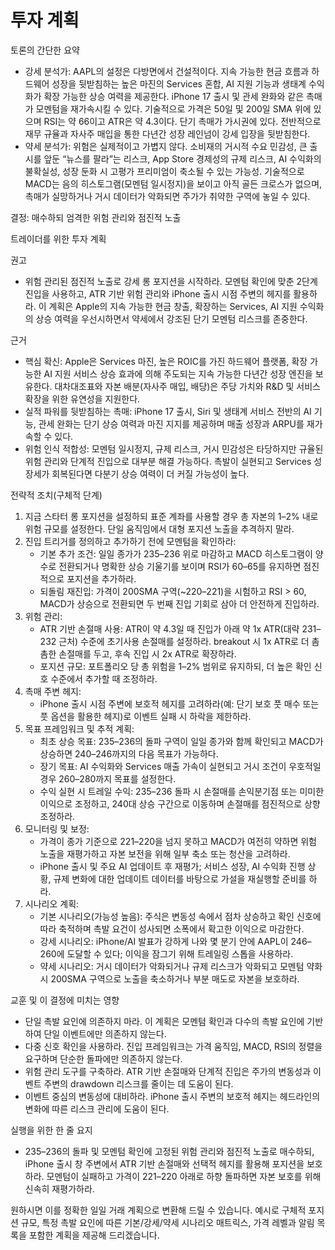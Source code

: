 # 투자 계획

토론의 간단한 요약
- 강세 분석가: AAPL의 설정은 다방면에서 건설적이다. 지속 가능한 현금 흐름과 하드웨어 성장을 뒷받침하는 높은 마진의 Services 혼합, AI 지원 기능과 생태계 수익화가 확장 가능한 상승 여력을 제공한다. iPhone 17 출시 및 관세 완화와 같은 촉매가 모멘텀을 재가속시킬 수 있다. 기술적으로 가격은 50일 및 200일 SMA 위에 있으며 RSI는 약 66이고 ATR은 약 4.3이다. 단기 촉매가 가시권에 있다. 전반적으로 재무 규율과 자사주 매입을 통한 다년간 성장 레인넘이 강세 입장을 뒷받침한다.
- 약세 분석가: 위험은 실제적이고 가볍지 않다. 소비재의 거시적 수요 민감성, 큰 출시를 앞둔 “뉴스를 팔라”는 리스크, App Store 경제성의 규제 리스크, AI 수익화의 불확실성, 성장 둔화 시 고평가 프리미엄이 축소될 수 있는 가능성. 기술적으로 MACD는 음의 히스토그램(모멘텀 일시정지)을 보이고 아직 골든 크로스가 없으며, 촉매가 실망하거나 거시 데이터가 악화되면 주가가 취약한 구역에 놓일 수 있다.

결정: 매수하되 엄격한 위험 관리와 점진적 노출

트레이더를 위한 투자 계획

권고
- 위험 관리된 점진적 노출로 강세 롱 포지션을 시작하라. 모멘텀 확인에 맞춘 2단계 진입을 사용하고, ATR 기반 위험 관리와 iPhone 출시 시점 주변의 헤지를 활용하라. 이 계획은 Apple의 지속 가능한 현금 창출, 확장하는 Services, AI 지원 수익화의 상승 여력을 우선시하면서 약세에서 강조된 단기 모멘텀 리스크를 존중한다.

근거
- 핵심 확신: Apple은 Services 마진, 높은 ROIC를 가진 하드웨어 플랫폼, 확장 가능한 AI 지원 서비스 상승 효과에 의해 주도되는 지속 가능한 다년간 성장 엔진을 보유한다. 대차대조표와 자본 배분(자사주 매입, 배당)은 주당 가치와 R&D 및 서비스 확장을 위한 유연성을 지원한다.
- 실적 파워를 뒷받침하는 촉매: iPhone 17 출시, Siri 및 생태계 서비스 전반의 AI 기능, 관세 완화는 단기 상승 여력과 마진 지지를 제공하며 매출 성장과 ARPU를 재가속할 수 있다.
- 위험 인식 적합성: 모멘텀 일시정지, 규제 리스크, 거시 민감성은 타당하지만 규율된 위험 관리와 단계적 진입으로 대부분 해결 가능하다. 촉발이 실현되고 Services 성장세가 회복된다면 다분기 상승 여력이 더 커질 가능성이 높다.

전략적 조치(구체적 단계)
1) 지금 스타터 롱 포지션을 설정하되 표준 계좌를 사용할 경우 총 자본의 1–2% 내로 위험 규모를 설정한다. 단일 움직임에서 대형 포지션 노출을 추격하지 말라.
2) 진입 트리거를 정의하고 추가하기 전에 모멘텀을 확인하라:
   - 기본 추가 조건: 일일 종가가 235–236 위로 마감하고 MACD 히스토그램이 양수로 전환되거나 명확한 상승 기울기를 보이며 RSI가 60–65를 유지하면 점진적으로 포지션을 추가하라.
   - 되돌림 재진입: 가격이 200SMA 구역(~220–221)을 시험하고 RSI > 60, MACD가 상승으로 전환되면 두 번째 진입 기회로 삼아 더 안전하게 진입하라.
3) 위험 관리:
   - ATR 기반 손절매 사용: ATR이 약 4.3일 때 진입가 아래 약 1x ATR(대략 231–232 근처) 수준에 초기사용 손절매를 설정하라. breakout 시 1x ATR로 더 촘촘한 손절매를 두고, 후속 진입 시 2x ATR로 확장하라.
   - 포지션 규모: 포트폴리오 당 총 위험을 1–2% 범위로 유지하되, 더 높은 확인 신호 수준에서 추가할 때 조정하라.
4) 촉매 주변 헤지:
   - iPhone 출시 시점 주변에 보호적 헤지를 고려하라(예: 단기 보호 풋 매수 또는 풋 옵션을 활용한 헤지)로 이벤트 실패 시 하락을 제한하라.
5) 목표 프레임워크 및 추적 계획:
   - 최초 상승 목표: 235–236의 돌파 구역이 일일 종가와 함께 확인되고 MACD가 상승하면 240–246까지의 다음 목표가 가능하다.
   - 장기 목표: AI 수익화와 Services 매출 가속이 실현되고 거시 조건이 우호적일 경우 260–280까지 목표를 설정한다.
   - 수익 실현 시 트레일 수익: 235–236 돌파 시 손절매를 손익분기점 또는 미미한 이익으로 조정하고, 240대 상승 구간으로 이동하며 손절매를 점진적으로 상향 조정하라.
6) 모니터링 및 보정:
   - 가격이 종가 기준으로 221–220을 넘지 못하고 MACD가 여전히 약하면 위험 노출을 재평가하고 자본 보전을 위해 일부 축소 또는 청산을 고려하라.
   - iPhone 출시 및 주요 AI 업데이트 후 재평가; 서비스 성장, AI 수익화 진행 상황, 규제 변화에 대한 업데이트 데이터를 바탕으로 가설을 재실행할 준비를 하라.
7) 시나리오 계획:
   - 기본 시나리오(가능성 높음): 주식은 변동성 속에서 점차 상승하고 확인 신호에 따라 축적하며 촉발 요건이 성사되면 소폭에서 확고한 이익으로 마감한다.
   - 강세 시나리오: iPhone/AI 발표가 강하게 나와 몇 분기 안에 AAPL이 246–260에 도달할 수 있다; 이익을 잠그기 위해 트레일링 스톱을 사용하라.
   - 약세 시나리오: 거시 데이터가 악화되거나 규제 리스크가 악화되고 모멘텀 약화 시 200SMA 구역으로 노출을 축소하거나 부분 매도로 자본을 보호하라.

교훈 및 이 결정에 미치는 영향
- 단일 촉발 요인에 의존하지 마라. 이 계획은 모멘텀 확인과 다수의 촉발 요인에 기반하여 단일 이벤트에만 의존하지 않는다.
- 다중 신호 확인을 사용하라. 진입 프레임워크는 가격 움직임, MACD, RSI의 정렬을 요구하며 단순한 돌파에만 의존하지 않는다.
- 위험 관리 도구를 구축하라. ATR 기반 손절매와 단계적 진입은 주가의 변동성과 이벤트 주변의 drawdown 리스크를 줄이는 데 도움이 된다.
- 이벤트 중심의 변동성에 대비하라. iPhone 출시 주변의 보호적 헤지는 헤드라인의 변화에 따른 리스크 관리에 도움이 된다.

실행을 위한 한 줄 요지
- 235–236의 돌파 및 모멘텀 확인에 고정된 위험 관리와 점진적 노출로 매수하되, iPhone 출시 창 주변에서 ATR 기반 손절매와 선택적 헤지를 활용해 포지션을 보호하라. 모멘텀이 실패하고 가격이 221–220 아래로 하향 돌파하면 자본 보호를 위해 신속히 재평가하라.

원하시면 이를 정확한 일일 거래 계획으로 변환해 드릴 수 있습니다. 예시로 구체적 포지션 규모, 특정 촉발 요인에 따른 기본/강세/약세 시나리오 매트릭스, 가격 레벨과 알림 목록을 포함한 계획을 제공해 드리겠습니다.
